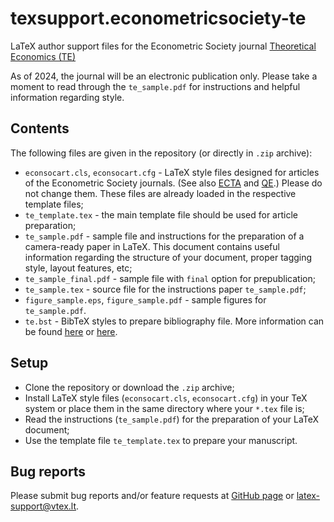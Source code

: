 # texsupport.econometricsociety-te

LaTeX author support files for the Econometric Society journal 
[Theoretical Economics (TE)](https://econtheory.org/)

As of 2024, the journal will be an electronic publication only. Please take a moment to read 
through the `te_sample.pdf` for instructions and helpful information regarding style.

## Contents

The following files are given in the repository (or directly in `.zip` archive):

-   `econsocart.cls`, `econsocart.cfg` - LaTeX style files designed for 
    articles of the Econometric Society journals. (See also 
    [ECTA](https://github.com/vtex-soft/texsupport.econometricsociety-ecta) and 
    [QE](https://github.com/vtex-soft/texsupport.econometricsociety-qe).)
    Please do not change them. These files are already loaded in the respective template files; 
-   `te_template.tex` - the main template file should be used for article preparation;
-   `te_sample.pdf` - sample file and instructions for the preparation of a
    camera-ready paper in LaTeX. This document contains useful information regarding the structure 
    of your document, proper tagging style, layout features, etc;
-   `te_sample_final.pdf` - sample file with `final` option for prepublication;
-   `te_sample.tex` - source file for the instructions paper `te_sample.pdf`;
-   `figure_sample.eps`, `figure_sample.pdf` - sample figures for `te_sample.pdf`.
-   `te.bst` - BibTeX styles to prepare bibliography file.
    More information can be found [here](http://www.bibtex.org/Using/) 
    or [here](https://www.latex-tutorial.com/tutorials/bibtex/).

## Setup

-   Clone the repository or download the `.zip` archive;
-   Install LaTeX style files (`econsocart.cls`, `econsocart.cfg`) in your TeX system or 
    place them in the same directory where your `*.tex` file is;
-   Read the instructions (`te_sample.pdf`) for the preparation of your LaTeX document;
-   Use the template file `te_template.tex` to prepare your manuscript.

## Bug reports

Please submit bug reports and/or feature requests
at [GitHub page](https://github.com/vtex-soft/texsupport.econometricsociety-te/issues) or 
[latex-support@vtex.lt](mailto:latex-support@vtex.lt).

